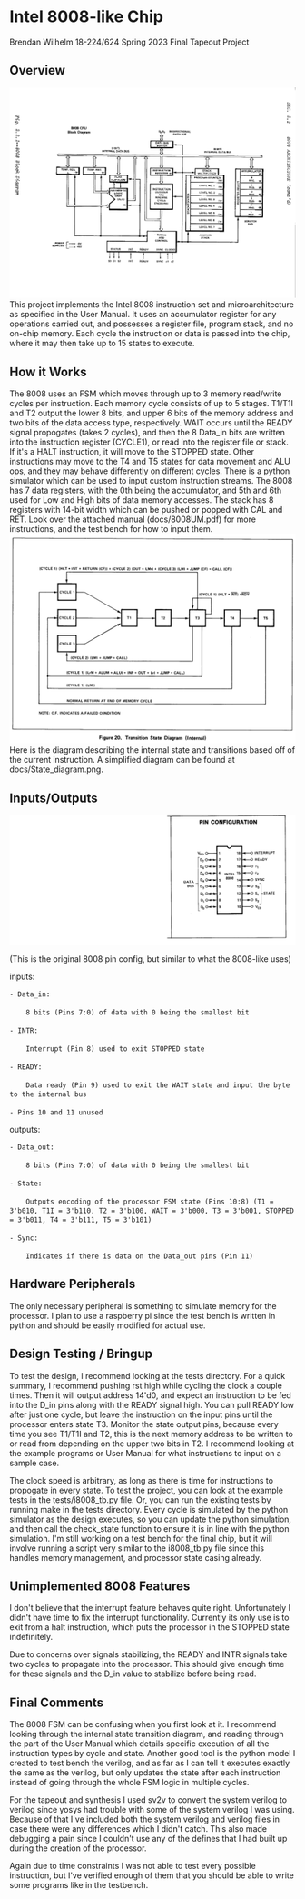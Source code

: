 # Intel 8008-like Chip
Brendan Wilhelm
18-224/624 Spring 2023 Final Tapeout Project

## Overview
![](docs/Block_diagram2.png)
This project implements the Intel 8008 instruction set and microarchitecture
as specified in the User Manual. It uses an accumulator register for any
operations carried out, and possesses a register file, program stack,
and no on-chip memory. Each cycle the instruction or data is passed into 
the chip, where it may then take up to 15 states to execute.

## How it Works
The 8008 uses an FSM which moves through up to 3 memory read/write cycles 
per instruction. Each memory cycle consists of up to 5 stages. T1/T1I and T2
output the lower 8 bits, and upper 6 bits of the memory address and two bits
of the data access type, respectively. WAIT occurs until the READY signal
propogates (takes 2 cycles), and then the 8 Data_in bits are written into 
the instruction register (CYCLE1), or read into the register file or stack.
If it's a HALT instruction, it will move to the STOPPED state. Other
instructions may move to the T4 and T5 states for data movement and ALU ops,
and they may behave differently on different cycles. There is a python simulator
which can be used to input custom instruction streams.
The 8008 has 7 data registers, with the 0th being the accumulator, and 5th and 6th
used for Low and High bits of data memory accesses. The stack has 8 registers
with 14-bit width which can be pushed or popped with CAL and RET. Look over 
the attached manual (docs/8008UM.pdf) for more instructions, and the test bench 
for how to input them.
![](docs/Internal_state_diagram.png)
Here is the diagram describing the internal state and transitions based off of
the current instruction. A simplified diagram can be found at docs/State_diagram.png.

## Inputs/Outputs
![](docs/Pin_config.png)

(This is the original 8008 pin config, but similar to what the 8008-like uses)

  inputs:   

    - Data_in:

        8 bits (Pins 7:0) of data with 0 being the smallest bit

    - INTR: 

        Interrupt (Pin 8) used to exit STOPPED state

    - READY: 

        Data ready (Pin 9) used to exit the WAIT state and input the byte to the internal bus

    - Pins 10 and 11 unused

  outputs:

    - Data_out: 

        8 bits (Pins 7:0) of data with 0 being the smallest bit

    - State: 

        Outputs encoding of the processor FSM state (Pins 10:8) (T1 = 3'b010, T1I = 3'b110, T2 = 3'b100, WAIT = 3'b000, T3 = 3'b001, STOPPED = 3'b011, T4 = 3'b111, T5 = 3'b101)
   
    - Sync: 

        Indicates if there is data on the Data_out pins (Pin 11)

## Hardware Peripherals
The only necessary peripheral is something to simulate memory for the
processor. I plan to use a raspberry pi since the test bench is 
written in python and should be easily modified for actual use.

## Design Testing / Bringup
To test the design, I recommend looking at the tests directory. For a quick
summary, I recommend pushing rst high while cycling the clock a couple times.
Then it will output address 14'd0, and expect an instruction to be fed into
the D_in pins along with the READY signal high. You can pull READY low after
just one cycle, but leave the instruction on the input pins until the 
processor enters state T3. Monitor the state output pins, because every
time you see T1/T1I and T2, this is the next memory address to be 
written to or read from depending on the upper two bits in T2. I 
recommend looking at the example programs or User Manual for what 
instructions to input on a sample case.

The clock speed is arbitrary, as long as there is time for instructions to
propogate in every state. To test the project, you can look at the example
tests in the tests/i8008_tb.py file. Or, you can run the existing tests by
running make in the tests directory. Every cycle is simulated by the python
simulator as the design executes, so you can update the python simulation, 
and then call the check_state function to ensure it is in line with the 
python simulation. I'm still working on a test bench for the final chip,
but it will involve running a script very similar to the i8008_tb.py file
since this handles memory management, and processor state casing already.


## Unimplemented 8008 Features
I don't believe that the interrupt feature behaves quite right. 
Unfortunately I didn't have time to fix the interrupt functionality.
Currently its only use is to exit from a halt instruction, which
puts the processor in the STOPPED state indefinitely.

Due to concerns over signals stabilizing, the READY and INTR signals
take two cycles to propagate into the processor. This should give 
enough time for these signals and the D_in value to stabilize
before being read. 

## Final Comments
The 8008 FSM can be confusing when you first look at it. I recommend
looking through the internal state transition diagram, and reading
through the part of the User Manual which details specific execution
of all the instruction types by cycle and state. Another good tool
is the python model I created to test bench the verilog, and as far
as I can tell it executes exactly the same as the verilog, but only
updates the state after each instruction instead of going through the
whole FSM logic in multiple cycles.

For the tapeout and synthesis I used sv2v to convert the system verilog
to verilog since yosys had trouble with some of the system verilog I
was using. Because of that I've included both the system verilog and
verilog files in case there were any differences which I didn't catch.
This also made debugging a pain since I couldn't use any of the defines
that I had built up during the creation of the processor.

Again due to time constraints I was not able to test every possible
instruction, but I've verified enough of them that you should be 
able to write some programs like in the testbench.
